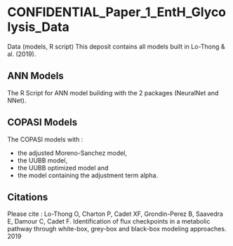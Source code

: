 # CONFIDENTIAL_Paper_1_EntH_Glycolysis_Data
Data (models, R script)
This deposit contains all models built in Lo-Thong & al. (2019).

## ANN Models
The R Script for ANN model building with the 2 packages (NeuralNet and NNet).

## COPASI Models
The COPASI models with :
- the adjusted Moreno-Sanchez model,
- the UUBB model,
- the UUBB optimized model and
- the model containing the adjustment term alpha.

## Citations
Please cite : Lo-Thong O, Charton P, Cadet XF, Grondin-Perez B, Saavedra E, Damour C, Cadet F. Identification of flux checkpoints in a metabolic pathway through white-box, grey-box and black-box modeling approaches. 2019
   

